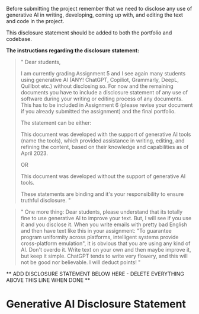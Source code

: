 Before submitting the project remember that we need to
disclose any use of generative AI in writing, developing,
coming up with, and editing the text and code in the 
project.

This disclosure statement should be added to both the
portfolio and codebase.

**The instructions regarding the disclosure statement:**

> " Dear students,
> 
> I am currently grading Assignment 5 and I see again 
> many students using generative AI (ANY! ChatGPT, 
> Copiliot, Grammarly, DeepL, Quillbot etc.) without 
> disclosing so. For now and the remaining documents you 
> have to include a disclosure statement of any use of 
> software during your writing or editing process of any 
> documents. This has to be included in Assignment 6 
> (please revise your document if you already submitted 
> the assignment) and the final portfolio.
> 
> The statement can be either:
> 
> This document was developed with the support of 
> generative AI tools (name the tools), which provided 
> assistance in writing, editing, and refining the 
> content, based on their knowledge and capabilities as 
> of April 2023.
> 
> OR
> 
> This document was developed without the support of 
> generative AI tools.
> 
> These statements are binding and it's your 
> responsibility to ensure truthful disclosure. "
  
  
> " One more thing:
> Dear students, please understand that its totally fine 
> to use generative AI to improve your text. But, I will 
> see if you use it and you disclose it.
> When you write emails with pretty bad English and then 
> have text like this in your assignment: "To guarantee 
> program uniformity across platforms, intelligent 
> systems provide cross-platform emulation", it is 
> obvious that you are using any kind of AI.
> Don't overdo it. Write text on your own and then maybe 
> improve it, but keep it simple. ChatGPT tends to write 
> very flowery, and this will not be good nor 
> believable. I will deduct points! "

** ADD DISCLOSURE STATEMENT BELOW HERE - DELETE EVERYTHING ABOVE THIS LINE WHEN DONE **

# Generative AI Disclosure Statement
